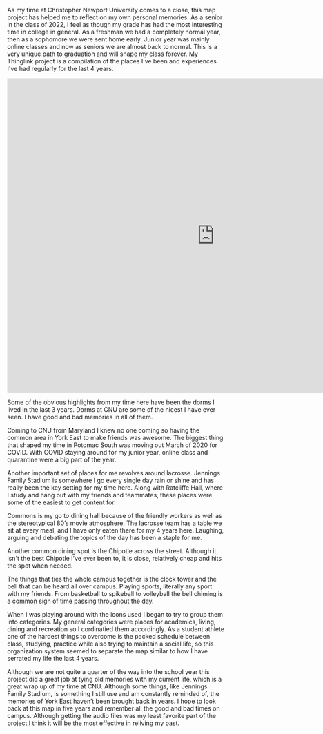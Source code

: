 As my time at Christopher Newport University comes to a close, this map project has helped me to reflect on my own personal memories. As a senior in the class of 2022, I feel as though my grade has had the most interesting time in college in general. As a freshman we had a completely normal year, then as a sophomore we were sent home early. Junior year was mainly online classes and now as seniors we are almost back to normal. This is a very unique path to graduation and will shape my class forever. My Thinglink project is a compilation of the places I’ve been and experiences I've had regularly for the last 4 years.

<iframe width="960" height="729.2193308550186" data-original-width="1614" data-original-height="1226" src="https://www.thinglink.com/card/1496583060047527939" type="text/html" frameborder="0" webkitallowfullscreen mozallowfullscreen allowfullscreen scrolling="no"></iframe><script async src="//cdn.thinglink.me/jse/responsive.js"></script>

Some of the obvious highlights from my time here have been the dorms I lived in the last 3 years. Dorms at CNU are some of the nicest I have ever seen. I have good and bad memories in all of them. 

Coming to CNU from Maryland I knew no one coming so having the common area in York East to make friends was awesome. The biggest thing that shaped my time in Potomac South was moving out March  of 2020 for COVID. With COVID staying around for my junior year, online class and quarantine were a big part of the year.

Another important set of places for me revolves around lacrosse. Jennings Family Stadium is somewhere I go every single day rain or shine and has really been the key setting for my time here. Along with Ratcliffe Hall, where I study and hang out with my friends and teammates, these places were some of the easiest to get content for.

Commons is my go to dining hall because of the friendly workers as well as the stereotypical 80’s movie atmosphere. The lacrosse team has a table we sit at every meal, and I have only eaten there for my 4 years here. Laughing, arguing and debating the topics of the day has been a staple for me. 

Another common dining spot is the Chipotle across the street. Although it isn't the best Chipotle I’ve ever been to, it is close, relatively cheap and hits the spot when needed. 

The things that ties the whole campus together is the clock tower and the bell that can be heard all over campus. Playing sports, literally any sport with my friends. From basketball to spikeball to volleyball the bell chiming is a common sign of time passing throughout the day. 

When I was playing around with the icons used I began to try to group them into categories. My general categories were places for academics, living, dining and recreation so I cordinatied them accordingly. As a student athlete one of the hardest things to overcome is the packed schedule between class, studying, practice while also trying to maintain a social life, so this organization system seemed to separate the map similar to how I have serrated my life the last 4 years. 

Although we are not quite a quarter of the way into the school year this project did a great job at tying old memories with my current life, which is a great wrap up of my time at CNU. Although some things, like Jennings Family Stadium, is something I still use and am constantly reminded of, the memories of York East haven’t been brought back in years. I hope to look back at this map in five years and remember all the good and bad times on campus. Although getting the audio files was my least favorite part of the project I think it will be the most effective in reliving my past.

